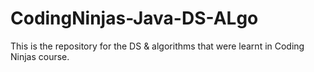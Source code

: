 # CodingNinjas-Java-DS-ALgo
This is the repository for the DS & algorithms that were learnt in Coding Ninjas course.
